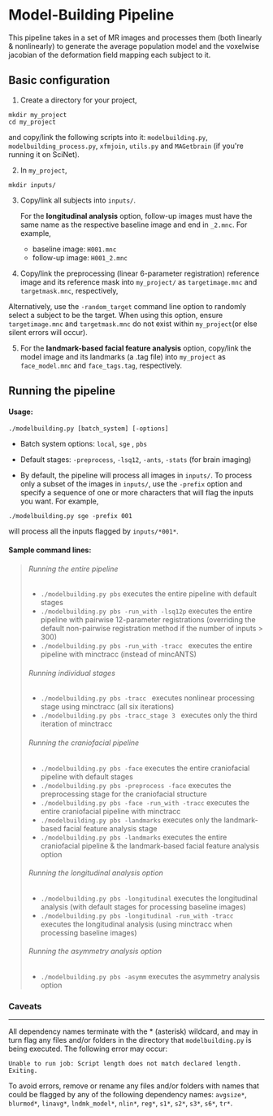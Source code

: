 Model-Building Pipeline
================================
This pipeline takes in a set of MR images and processes them (both linearly & nonlinearly) to generate the average 
population model and the voxelwise jacobian of the deformation field mapping each subject to it.

Basic configuration  
-------------------------
1. Create a directory for your project,
```
mkdir my_project
cd my_project
```
   and copy/link the following scripts into it: 
   `modelbuilding.py`, `modelbuilding_process.py`, `xfmjoin`, `utils.py` and `MAGetbrain` (if you're running it on SciNet).

2. In `my_project`, 
```
mkdir inputs/
```

3. Copy/link all subjects into `inputs/`. 
   
   For the **longitudinal analysis** option, follow-up images must have the same name as the respective baseline image and end in `_2.mnc`. For example, 
    * baseline image:  `H001.mnc`
    * follow-up image: `H001_2.mnc`		

4. Copy/link the preprocessing (linear 6-parameter registration) reference image and its reference mask into               `my_project/` as `targetimage.mnc` and `targetmask.mnc`, respectively,

  Alternatively, use the `-random_target` command line option to randomly select a subject to be the target. When using this option, ensure `targetimage.mnc` and `targetmask.mnc` do not exist within `my_project`(or else silent errors will occur).

5. For the **landmark-based facial feature analysis** option, copy/link the model image and its landmarks (a .tag file) into `my_project` as `face_model.mnc` and `face_tags.tag`, respectively.


Running the pipeline 
-------------------------
#### Usage: 
```
./modelbuilding.py [batch_system] [-options]
```
 * Batch system options: `local`, `sge` , `pbs`

 * Default stages: `-preprocess`, `-lsq12`, `-ants`, `-stats` (for brain imaging)

 * By default, the pipeline will process all images in `inputs/`. To process only a subset of the images in `inputs/`, use the `-prefix` option and specify a sequence of one or more characters that will flag the inputs you want. For example,
```
./modelbuilding.py sge -prefix 001  
```

 will process all the inputs flagged by `inputs/*001*`.



#### Sample command lines:

> ###### Running the entire pipeline 
> * `./modelbuilding.py pbs` executes the entire pipeline with default stages
> * `./modelbuilding.py pbs -run_with -lsq12p` executes the entire pipeline with pairwise 12-parameter registrations          (overriding the default non-pairwise registration method if the number of inputs > 300)
> * `./modelbuilding.py pbs -run_with -tracc ` executes the entire pipeline with minctracc (instead of mincANTS)
>
>###### Running individual stages
> * `./modelbuilding.py pbs -tracc ` executes nonlinear processing stage using minctracc (all six iterations) 
> * `./modelbuilding.py pbs -tracc_stage 3 ` executes only the third iteration of minctracc
>
>###### Running the craniofacial pipeline
> * `./modelbuilding.py pbs -face` executes the entire craniofacial pipeline with default stages 
> * `./modelbuilding.py pbs -preprocess -face` executes the preprocessing stage for the craniofacial structure 
> * `./modelbuilding.py pbs -face -run_with -tracc` executes the entire craniofacial pipeline with minctracc
> * `./modelbuilding.py pbs -landmarks` executes only the landmark-based facial feature analysis stage
> * `./modelbuilding.py pbs -landmarks` executes the entire craniofacial pipeline & the landmark-based facial feature        analysis option 
>
>###### Running the longitudinal analysis option
> * `./modelbuilding.py pbs -longitudinal` executes the longitudinal analysis (with default stages for processing baseline    images)
> * `./modelbuilding.py pbs -longitudinal -run_with -tracc` executes the longitudinal analysis (using minctracc when processing baseline images)
>
>###### Running the asymmetry analysis option
> * `./modelbuilding.py pbs -asymm` executes the asymmetry analysis option
>

 


### Caveats 
----------------------------

All dependency names terminate with the * (asterisk) wildcard, and may in turn flag any
files and/or folders in the directory that `modelbuilding.py` is being executed. The following error may occur:
    
    Unable to run job: Script length does not match declared length.
    Exiting.

To avoid errors, remove or rename any files and/or folders with names that could be flagged by 
any of the following dependency names: 
`avgsize*`, `blurmod*`, `linavg*`, `lndmk_model*`, `nlin*`, `reg*`, `s1*`, `s2*`, `s3*`, `s6*`, `tr*`.
